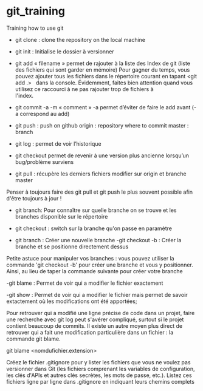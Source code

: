 # git_training
Training how to use git
- git clone <URL> : clone the repository on the local machine
- git init : Initialise le dossier à versionner 
- git add « filename » permet de rajouter à la liste des Index de git (liste des fichiers qui sont garder en mémoire)
    Pour gagner du temps, vous pouvez ajouter tous les fichiers dans le répertoire courant en tapant <git add .>
    dans la console. Évidemment, faites bien attention quand vous utilisez ce raccourci à ne pas rajouter trop de fichiers à            
    l'index.
- git commit -a -m « comment » 
    -a permet d’éviter de faire le add avant (-a correspond au add)
  
- git push <origin> <master> : push on github
    origin : repository where to commit
    master : branch

- git log : permet de voir l’historique

- git checkout <CommitSHA> permet de revenir à une version plus ancienne lorsqu’un bug/problème surviens

- git pull <origin> <master> : récupère les derniers fichiers modifier sur origin et branche master

Penser à toujours faire des git pull et git push le plus souvent possible afin d'être toujours à jour !


- git branch: Pour connaître sur quelle branche on se trouve et les branches disponible sur le répertoire

- git checkout <branchName>: switch sur la branche qu'on passe en paramètre

- git branch <NewBranch> : Créer une nouvelle branche
 -git checkout -b : Créer la branche et se positionne directement dessus

Petite astuce pour manipuler vos branches : vous pouvez utiliser la commande 'git checkout -b' pour créer une branche et vous y positionner. Ainsi, au lieu de taper la commande suivante pour créer votre branche 
 
-git blame <fileName> : Permet de voir qui a modifier le fichier exactement

-git show <keySHA> : Permet de voir qui a modifier le fichier mais permet de savoir extactement où les modifications ont été apportées;

Pour retrouver qui a modifié une ligne précise de code dans un projet, faire une recherche avec git log peut s'avérer compliqué, surtout si le projet contient beaucoup de commits. Il existe un autre moyen plus direct de retrouver qui a fait une modification particulière dans un fichier : la commande git blame.

git blame <nomdufichier.extension>

Créez le fichier .gitignore pour y lister les fichiers que vous ne voulez pas versionner dans Git (les fichiers comprenant les variables de configuration, les clés d'APIs et autres clés secrètes, les mots de passe, etc.). Listez ces fichiers ligne par ligne dans .gitignore en indiquant leurs chemins complets
